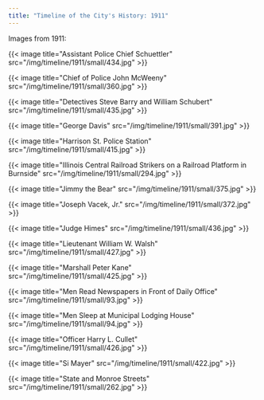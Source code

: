 ```yaml
---
title: "Timeline of the City's History: 1911"
---
```

Images from 1911:

{{< image title="Assistant Police Chief Schuettler" src="/img/timeline/1911/small/434.jpg" >}}

{{< image title="Chief of Police John McWeeny" src="/img/timeline/1911/small/360.jpg" >}}

{{< image title="Detectives Steve Barry and William Schubert" src="/img/timeline/1911/small/435.jpg" >}}

{{< image title="George Davis" src="/img/timeline/1911/small/391.jpg" >}}

{{< image title="Harrison St. Police Station" src="/img/timeline/1911/small/415.jpg" >}}

{{< image title="Illinois Central Railroad Strikers on a Railroad Platform in Burnside" src="/img/timeline/1911/small/294.jpg" >}}

{{< image title="Jimmy the Bear" src="/img/timeline/1911/small/375.jpg" >}}

{{< image title="Joseph Vacek, Jr." src="/img/timeline/1911/small/372.jpg" >}}

{{< image title="Judge Himes" src="/img/timeline/1911/small/436.jpg" >}}

{{< image title="Lieutenant William W. Walsh" src="/img/timeline/1911/small/427.jpg" >}}

{{< image title="Marshall Peter Kane" src="/img/timeline/1911/small/425.jpg" >}}

{{< image title="Men Read Newspapers in Front of Daily Office" src="/img/timeline/1911/small/93.jpg" >}}

{{< image title="Men Sleep at Municipal Lodging House" src="/img/timeline/1911/small/94.jpg" >}}

{{< image title="Officer Harry L. Cullet" src="/img/timeline/1911/small/426.jpg" >}}

{{< image title="Si Mayer" src="/img/timeline/1911/small/422.jpg" >}}

{{< image title="State and Monroe Streets" src="/img/timeline/1911/small/262.jpg" >}}